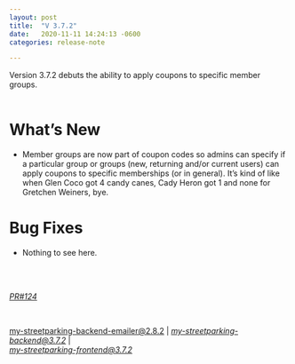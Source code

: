 ```yaml
---
layout: post
title:  "V 3.7.2"
date:   2020-11-11 14:24:13 -0600
categories: release-note

---
```

Version 3.7.2  debuts the ability to apply coupons to specific member groups.
<br/><br/>


# What’s New
- Member groups are now part of coupon codes so admins can specify if a particular group or groups (new, returning and/or current users) can apply coupons to specific memberships (or in general). It’s kind of like when Glen Coco got 4 candy canes, Cady Heron got 1 and none for Gretchen Weiners, bye. 


# Bug Fixes
- Nothing to see here.
<br/>
  

<br/>


*[PR#124](https://github.com/streetparking/my-streetparking/pull/124#issue-518798063)*

<br/>

my-streetparking-backend-emailer@2.8.2 \| *[my-streetparking-backend@3.7.2](https://github.com/streetparking/my-streetparking/blob/development/packages/my-streetparking-backend/CHANGELOG.md)* \| <br> *[my-streetparking-frontend@3.7.2](https://github.com/streetparking/my-streetparking/blob/development/packages/my-streetparking-frontend/CHANGELOG.md)* 



 
 
 